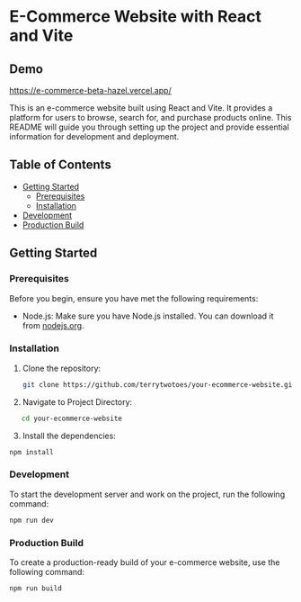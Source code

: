# E-Commerce Website with React and Vite


## Demo
https://e-commerce-beta-hazel.vercel.app/

This is an e-commerce website built using React and Vite. It provides a platform for users to browse, search for, and purchase products online. This README will guide you through setting up the project and provide essential information for development and deployment.

## Table of Contents

- [Getting Started](#getting-started)
  - [Prerequisites](#prerequisites)
  - [Installation](#installation)
- [Development](#development)
- [Production Build](#production-build)

## Getting Started

### Prerequisites

Before you begin, ensure you have met the following requirements:

- Node.js: Make sure you have Node.js installed. You can download it from [nodejs.org](https://nodejs.org/).

### Installation

1. Clone the repository:

   ```bash
   git clone https://github.com/terrytwotoes/your-ecommerce-website.git


2. Navigate to Project Directory:

```bash
   cd your-ecommerce-website
```

3. Install the dependencies:
  ```
  npm install
```
### Development

To start the development server and work on the project, run the following command:
  ```
  npm run dev
```
### Production Build

To create a production-ready build of your e-commerce website, use the following command:
  ```
  npm run build

